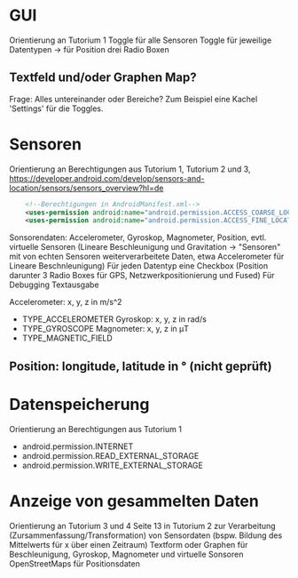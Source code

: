 # GUI
Orientierung an Tutorium 1
Toggle für alle Sensoren
Toggle für jeweilige Datentypen -> für Position drei Radio Boxen

Textfeld und/oder Graphen Map?
-
Frage: Alles untereinander oder Bereiche? Zum Beispiel eine Kachel 'Settings' für die Toggles.

# Sensoren
Orientierung an Berechtigungen aus Tutorium 1, Tutorium 2 und 3, https://developer.android.com/develop/sensors-and-location/sensors/sensors_overview?hl=de
```xml
    <!--Berechtigungen in AndroidManifest.xml-->
    <uses-permission android:name="android.permission.ACCESS_COARSE_LOCATION"/>
    <uses-permission android:name="android.permission.ACCESS_FINE_LOCATION"/>
```
Sonsorendaten: Accelerometer, Gyroskop, Magnometer, Position, evtl. virtuelle Sensoren (Lineare Beschleunigung und Gravitation -> "Sensoren" mit von echten Sensoren weiterverarbeitete Daten, etwa Accelerometer für Lineare Beschnleunigung)
Für jeden Datentyp eine Checkbox (Position darunter 3 Radio Boxes für GPS, Netzwerkpositionierung und Fused)
Für Debugging Textausgabe

Accelerometer: x, y, z in m/s^2
- TYPE_ACCELEROMETER
Gyroskop: x, y, z in rad/s
- TYPE_GYROSCOPE
Magnometer: x, y, z in μT
- TYPE_MAGNETIC_FIELD

Position: longitude, latitude in ° (nicht geprüft)
- 

# Datenspeicherung
Orientierung an Berechtigungen aus Tutorium 1
- android.permission.INTERNET
- android.permission.READ_EXTERNAL_STORAGE
- android.permission.WRITE_EXTERNAL_STORAGE

# Anzeige von gesammelten Daten
Orientierung an Tutorium 3 und 4
Seite 13 in Tutorium 2 zur Verarbeitung (Zursammenfassung/Transformation) von Sensordaten (bspw. Bildung des Mittelwerts für x über einen Zeitraum)
Textform oder Graphen für Beschleunigung, Gyroskop, Magnometer und virtuelle Sonsoren
OpenStreetMaps für Positionsdaten 